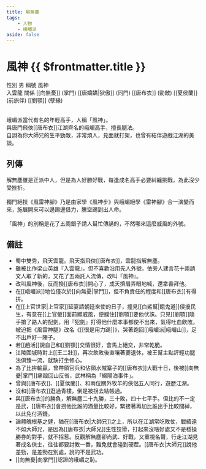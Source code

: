 ```yaml
---
title: 解無塵
tags:
    - 人物
    - 峨嵋派
aside: false
---
```


# 風神 {{ $frontmatter.title }}

<ChTabs position="bottom">
	<ChTab title="解無塵">
		<Ch src='/images/characters/special808/normal.webp' position='right'/>
		<ChName nameZh='解無塵' nameEn='Xie Wu Chen' position='right' />
		<ChTable>
			<ChTr>
				<ChTd isTitle=true>
					性別
				</ChTd>
				<ChTd>
					男
				</ChTd>
			</ChTr>
			<ChTr>
				<ChTd isTitle=true>
					稱號
				</ChTd>
				<ChTd>
					風神<br>入雲龍
				</ChTd>
			</ChTr>
			<ChTr>
				<ChTd isTitle=true position='center'>
					關係
				</ChTd>
			</ChTr>
			<ChTr>
				<ChTd position='center'>
					[[向無憂]] (掌門)
				</ChTd>
			</ChTr>
			<ChTr>
				<ChTd position='center'>
					[[唐嬌嬌|狄傲]] (同門)
				</ChTd>
			</ChTr>
			<ChTr>
				<ChTd position='center'>
					[[唐布衣]] (勁敵)
				</ChTd>
			</ChTr>
			<ChTr>
				<ChTd position='center'>
					[[夏侯蘭]] (前旅伴)
				</ChTd>
			</ChTr>
			<ChTr>
				<ChTd position='center'>
					[[劉顎]] (孽緣)
				</ChTd>
			</ChTr>
		</ChTable>
	</ChTab>
</ChTabs>
<br><br>

峨嵋派當代有名的年輕高手，人稱「風神」。  
與唐門飛俠[[唐布衣]]江湖齊名的峨嵋高手，擅長腿法。  
自詡為你大師兄的生平勁敵，非常煩人，見面就打架，也曾有結伴遊戲江湖的美談。

## 列傳

<Tabs>
  <Tab title="列傳一">
	解無塵雖是正派中人，但是為人好勝好戰，每逢成名高手必要糾纏挑戰，為此沒少受挫折。<br><br>
	獨門絕技《風雷神腳》乃是由家學《風神步》與峨嵋絕學《雷神腳》合一演變而來，施展開來可以邊踢邊借力，騰空踢到出人命。<br><br>
	「風神」的別稱是花了五兩銀子請人幫忙傳誦的，不然哪來這麼威風的外號。
  </Tab>
</Tabs>

## 備註

-   蜀中雙秀，飛天雲龍。飛天指飛俠[[唐布衣]]，雲龍指解無塵。
-   雖被比作梁山英雄『入雲龍』，但不喜歡沿用先人外號，依旁人建言花十兩請文人取了新的，又花了五兩託人流傳，改叫『風神』。
-   改叫風神後，反而換[[唐布衣]]開心了，成天擠眉弄眼地喊，還拿香拜他。
-   在[[峨嵋派]]地位僅次於[[向無憂|掌門]]，但不負責任的程度和[[唐布衣]]有得拼。
-   在[[上官世家|上官家]]延宴請朝廷來使的日子，撞見[[白鯊幫|餓鬼道]]侵擾民生，有意在[[上官螢]]面前顯威風，便攔住[[劉顎]]要他伏誅。只見[[劉顎]]隨手搶了路人的配劍，用『犯劍』打得他什麼本事都使不出來，氣得吐血飲敗。被迫把《風雷神腿》改名《[[很是用力踢]]》，哭著跑回[[峨嵋派|峨嵋山]]，足不出戶好一陣子。
-   若[[趙活]]說自己和[[劉顎]]交情很好，會馬上絕交，非常乾脆。
-   江陵圍城時對上[[王二壯]]，再次飲敗後直嚷著要退休，被王幫主點評輕功腿法俱臻一流，就缺打坐修心。
-   為了比拚輸贏，曾帶領官兵和佔領水賊寨子的[[唐布衣]]大戰十日，後被[[向無憂|掌門]]痛毆回山反省，武林稱為「綿陽泊事件」。
-   曾與[[唐布衣]]、[[夏侯蘭]]、和兩位關外牧羊的俠侶五人同行，遊歷江湖。
-   沒和[[唐布衣]]逛過青樓，倒是被拐去結帳過。
-   與[[唐布衣]]的勝負，解無塵二十九勝，三十敗，四十七平手。但比的不一定是武，[[唐布衣]]會拐他比誰的酒量比較好，緊接著再加比誰出手比較闊綽，以此免付酒錢。
-   論體魄根基之健，猶在[[唐布衣|大師兄]]之上，所以在江湖常吃敗仗，戰績遠不如大師兄，是因為[[唐布衣|大師兄]]生性狡猾，打起來沒啥好處又不是穩操勝券的對手，就不招惹。反觀解無塵卻尚武、好戰，又重視名聲，行走江湖見著成名俠士，往往都要討教一番，難免就會碰到硬茬。[[唐布衣|大師兄]]說他差勁，是差勁在別處，說的不是武功。
-   [[向無憂|向掌門]]認證的峨嵋之恥。